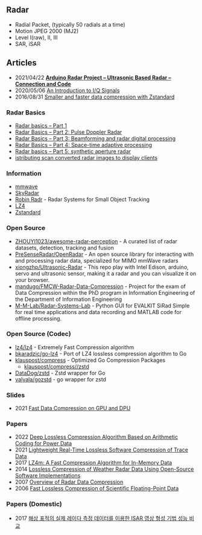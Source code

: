 ## Radar 
- Radial Packet, (typically 50 radials at a time)
- Motion JPEG 2000 (MJ2)
- Level I(raw),  II, III
- SAR, iSAR


## Articles
- 2021/04/22 [**Arduino Radar Project – Ultrasonic Based Radar – Connection and Code**](https://robu.in/arduino-radar-project-ultrasonic-based-radar-connection-and-code/)
- 2020/05/06 [An Introduction to I/Q Signals](https://www.skyradar.com/blog/an-introduction-to-i/q-signals)
- 2016/08/31 [Smaller and faster data compression with Zstandard](https://engineering.fb.com/2016/08/31/core-data/smaller-and-faster-data-compression-with-zstandard/)


### Radar Basics
- [Radar basics – Part 1](https://www.eetimes.com/radar-basics-part-1/)
- [Radar Basics – Part 2: Pulse Doppler Radar](https://www.eetimes.com/Radar-Basics---Part-2--Pulse-Doppler-Radar/)
- [Radar Basics – Part 3: Beamforming and radar digital processing](https://www.eetimes.com/radar-basics-part-3-beamforming-and-radar-digital-processing/)
- [Radar Basics – Part 4: Space-time adaptive processing](https://www.eetimes.com/radar-basics-part-4-space-time-adaptive-processing/)
- [Radar basics – Part 5: synthetic aperture radar](https://www.eetimes.com/radar-basics-part-5-synthetic-aperture-radar/)
- [istributing scan converted radar images to display clients](https://www.embedded.com/distributing-scan-converted-radar-images-to-display-clients/)


### Information
- [mmwave](https://openradar.readthedocs.io/en/latest/)
- [SkyRadar](https://www.skyradar.com/)
- [Robin Radr](https://www.robinradar.com/) - Radar Systems for Small Object Tracking
- [LZ4](https://lz4.github.io/lz4/)
- [Zstandard](https://facebook.github.io/zstd/)


### Open Source
- [ZHOUYI1023/awesome-radar-perception](https://github.com/ZHOUYI1023/awesome-radar-perception) - A curated list of radar datasets, detection, tracking and fusion
- [PreSenseRadar/OpenRadar](https://github.com/PreSenseRadar/OpenRadar) - An open source library for interacting with and processing radar data, specialized for MIMO mmWave radars
- [xiongzhp/Ultrasonic-Radar](https://github.com/xiongzhp/Ultrasonic-Radar) - This repo play with Intel Edison, arduino, servo and ultrasonic sensor, making it a radar and you can visualize it on your browser.
- [mandugo/FMCW-Radar-Data-Compression](https://github.com/mandugo/FMCW-Radar-Data-Compression) - Project for the exam of Data Compression within the PhD program in Information Engineering of the Department of Information Engineering
- [M-M-Lab/Radar-Systems-Lab](https://github.com/M-M-Lab/Radar-Systems-Lab) - Python GUI for EVALKIT SiRad Simple for real time applications and data recording and MATLAB code for offline processing.



### Open Source (Codec)
- [lz4/lz4](https://github.com/lz4/lz4) - Extremely Fast Compression algorithm
- [bkaradzic/go-lz4](https://github.com/bkaradzic/go-lz4) - Port of LZ4 lossless compression algorithm to Go
- [klauspost/compress](https://github.com/klauspost/compress/) - Optimized Go Compression Packages
	- [klauspost/compress//zstd](https://github.com/klauspost/compress/tree/master/zstd) 
- [DataDog/zstd](https://github.com/DataDog/zstd) - Zstd wrapper for Go
- [valyala/gozstd](https://github.com/valyala/gozstd) - go wrapper for zstd


### Slides
- 2021 [Fast Data Compression on GPU and DPU](https://adms-conf.org/2021-camera-ready/nikolay_presentation.pdf)


### Papers
- 2022 [Deep Lossless Compression Algorithm Based on Arithmetic Coding for Power Data](https://www.mdpi.com/1424-8220/22/14/5331/pdf)
- 2021 [Lightweight Real-Time Lossless Software Compression of Trace Data](https://liu.diva-portal.org/smash/get/diva2:1599019/FULLTEXT01.pdf)
- 2017 [LZ4m: A Fast Compression Algorithm for In-Memory Data](http://csl.snu.ac.kr/papers/icce17.pdf)
- 2014 [Lossless Compression of Weather Radar Data Using Open-Source Software Implementations](http://www.ece.uah.edu/~dwpan/papers/WaRH2014.pdf)
- 2007 [Overview of Radar Data Compression](http://www.cimms.ou.edu/~lakshman/Papers/radarcompression.pdf)
- 2006 [Fast Lossless Compression of Scientific Floating-Point Data](https://userweb.cs.txstate.edu/~mb92/papers/dcc06.pdf)

### Papers (Domestic)
- 2017 [해상 표적의 실제 레이다 측정 데이터를 이용한 ISAR 영상 형성 기법 성능 비교](http://www.jkiees.org/archive/view_article?pid=jkiees-28-9-740)


